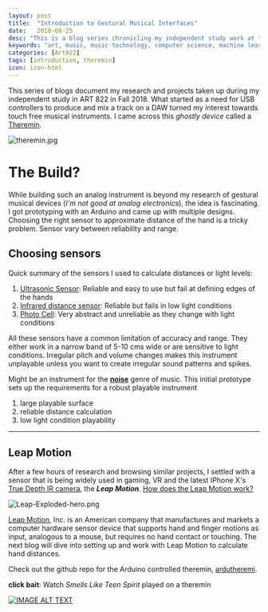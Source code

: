 ```yaml
---
layout: post
title:  "Introduction to Gestural Musical Interfaces"
date:   2018-08-25
desc: "This is a blog series chronicling my independent study work at the DX Media Lab, Kansas State University."
keywords: "art, music, music technology, computer science, machine learning, media arts, research, independent study"
categories: [Art822]
tags: [introduction, theremin]
icon: icon-html
---
```

This series of blogs document my research and projects taken up during my independent study in ART 822 in Fall 2018. What started as a need for USB controllers to produce and mix a track on a DAW turned my interest towards touch free musical instruments. I came across this *ghostly device* called a [Theremin](https://en.wikipedia.org/wiki/Theremin "Wikipedia: Theremin").

![theremin.jpg](https://upload.wikimedia.org/wikipedia/commons/thumb/c/c8/Etherwave_Theremin_Kit.jpg/500px-Etherwave_Theremin_Kit.jpg)

# **The Build?**
While building such an analog instrument is beyond my research of gestural musical devices (*I'm not good at analog electronics*), the idea is fascinating. I got prototyping with an Arduino and came up with multiple designs. Choosing the right sensor to approximate distance of the hand is a tricky problem. Sensor vary between reliability and range. 

## Choosing sensors
Quick summary of the sensors I used to calculate distances or light levels:

1. [Ultrasonic Sensor](https://www.sparkfun.com/products/13959): Reliable and easy to use but fail at defining edges of the hands
2. [Infrared distance sensor](https://www.adafruit.com/product/164?gclid=CjwKCAiAl7PgBRBWEiwAzFhmmjPzgxa25XUHEoyhhUs8gs9ze6MXPfCK2L1hJPB11AbE9sibl4VSTxoCAwYQAvD_BwE): Reliable but fails in low light conditions
3. [Photo Cell](https://www.adafruit.com/product/161): Very abstract and unreliable as they change with light conditions

All these sensors have a common limitation of accuracy and range. They either work in a narrow band of 5-10 cms wide or are sensitive to light conditions. Irregular pitch and volume changes makes this instrument unplayable unless you want to create irregular sound patterns and spikes. 

Might be an instrument for the **[noise](https://www.youtube.com/watch?v=dGrN6PeIiOU)** genre of music. This initial prototype sets up the requirements for a robust playable instrument
1. large playable surface
2. reliable distance calculation
3. low light condition playability

---
## **Leap Motion**
After a few hours of research and browsing similar projects, I settled with a sensor that is being widely used in gaming, VR and the latest IPhone X's [True Depth IR camera](https://support.apple.com/en-us/HT208108), the ***Leap Motion***. [How does the Leap Motion work?](http://blog.leapmotion.com/hardware-to-software-how-does-the-leap-motion-controller-work/)

![Leap-Exploded-hero.png](http://blog.leapmotion.com/wp-content/uploads/2014/08/Leap-Exploded-hero.png) 

[Leap Motion](https://en.wikipedia.org/wiki/Leap_Motion), Inc. is an American company that manufactures and markets a computer hardware sensor device that supports hand and finger motions as input, analogous to a mouse, but requires no hand contact or touching. The next blog will dive into setting up and work with Leap Motion to calculate hand distances.

Check out the github repo for the Arduino controlled theremin, [ardutheremi](https://github.com/sandcobainer/ardutheremi). 

**click bait**: Watch *Smells Like Teen Spirit* played on a theremin

[![IMAGE ALT TEXT](http://img.youtube.com/vi/Wpwn2LVy9eA/0.jpg)](https://www.youtube.com/watch?v=Wpwn2LVy9eA "Video Title")
